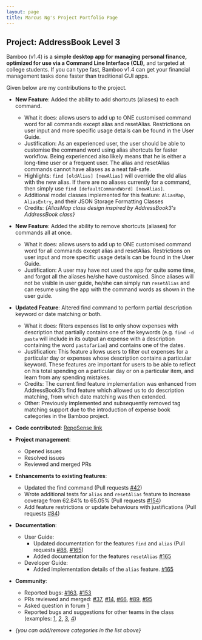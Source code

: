 ```yaml
---
layout: page
title: Marcus Ng's Project Portfolio Page
---
```


## Project: AddressBook Level 3

Bamboo (v1.4) is a **simple desktop app for managing personal finance, optimized for use via a Command Line Interface (CLI),** and targeted at college students. If you can type fast, Bamboo v1.4 can get your financial management tasks done faster than traditional GUI apps.

Given below are my contributions to the project.

* **New Feature**: Added the ability to add shortcuts (aliases) to each command.
  * What it does: allows users to add up to ONE customised command word for all commands except alias and resetAlias. Restrictions on user input and more specific usage details can be found in the User Guide.
  * Justification: As an experienced user, the user should be able to customise the command word using alias shortcuts for faster workflow. Being experienced also likely means that he is either a long-time user or a frequent user. The alias and resetAlias commands cannot have aliases as a neat fail-safe.
  * Highlights: `find [oldAlias] [newAlias]` will override the old alias with the new alias. If there are no aliases currently for a command, then simply use `find [defaultCommandWord] [newAlias]`. 
  * Additional model classes implemented for this feature: `AliasMap`, `AliasEntry`, and their JSON Storage Formatting Classes
  * Credits: *{AliasMap class design inspired by AddressBook3's AddressBook class}*

* **New Feature**: Added the ability to remove shortcuts (aliases) for commands all at once.
  * What it does: allows users to add up to ONE customised command word for all commands except alias and resetAlias. Restrictions on user input and more specific usage details can be found in the User Guide.
  * Justification: A user may have not used the app for quite some time, and forgot all the aliases he/she have customised. Since aliases will not be visible in user guide, he/she can simply run `resetAlias` and can resume using the app with the command words as shown in the user guide.

* **Updated Feature**: Altered find command to perform partial description keyword or date matching or both.
  * What it does: filters expenses list to only show expenses with description that partially contains one of the keywords (e.g. `find -d pasta` will include in its output an expense with a description containing the word `pastafarian`) and contains one of the dates. 
  * Justification: This feature allows users to filter out expenses for a particular day or expenses whose description contains a particular keyword. These features are important for users to be able to reflect on his total spending on a particular day or on a particular item, and learn from any spending mistakes. 
  * Credits: The current find feature implementation was enhanced from AddressBook3’s find feature which allowed us to do description matching, from which date matching was then extended.
  * Other: Previously implemented and subsequently removed tag matching support due to the introduction of expense book categories in the Bamboo project.

* **Code contributed**: [RepoSense link](https://nus-cs2103-ay2021s1.github.io/tp-dashboard/#breakdown=true&search=marcus2k&sort=groupTitle&sortWithin=title&since=2020-08-14&timeframe=commit&mergegroup=&groupSelect=groupByRepos&checkedFileTypes=docs~functional-code~test-code~other&tabOpen=false)

* **Project management**:
  * Opened issues
  * Resolved issues
  * Reviewed and merged PRs

* **Enhancements to existing features**:
  * Updated the find command (Pull requests [\#42]())
  * Wrote additional tests for `alias` and `resetAlias` feature to increase coverage from 62.84% to 65.05% (Pull requests [\#154]())
  * Add feature restrictions or update behaviours with justifications (Pull requests [\#84]())

* **Documentation**:
  * User Guide:
    * Updated documentation for the features `find` and `alias` (Pull requests [\#88](), [\#165]()) 
    * Added documentation for the features `resetAlias` [\#165]()
  * Developer Guide:
    * Added implementation details of the `alias` feature. [\#165]()

* **Community**:
  * Reported bugs: [\#163](), [\#153]()
  * PRs reviewed and merged: [\#37](), [\#14](), [\#66](), [\#89](), [\#95]()
  * Asked question in forum [1](https://github.com/nus-cs2103-AY2021S1/forum/issues/130)
  * Reported bugs and suggestions for other teams in the class (examples: [1](https://github.com/AY2021S1-CS2103-F09-3/tp/issues/176), [2](https://github.com/AY2021S1-CS2103-F09-3/tp/issues/175), [3](https://github.com/AY2021S1-CS2103-F09-3/tp/issues/174), [4](https://github.com/AY2021S1-CS2103-F09-3/tp/issues/172))

* _{you can add/remove categories in the list above}_
